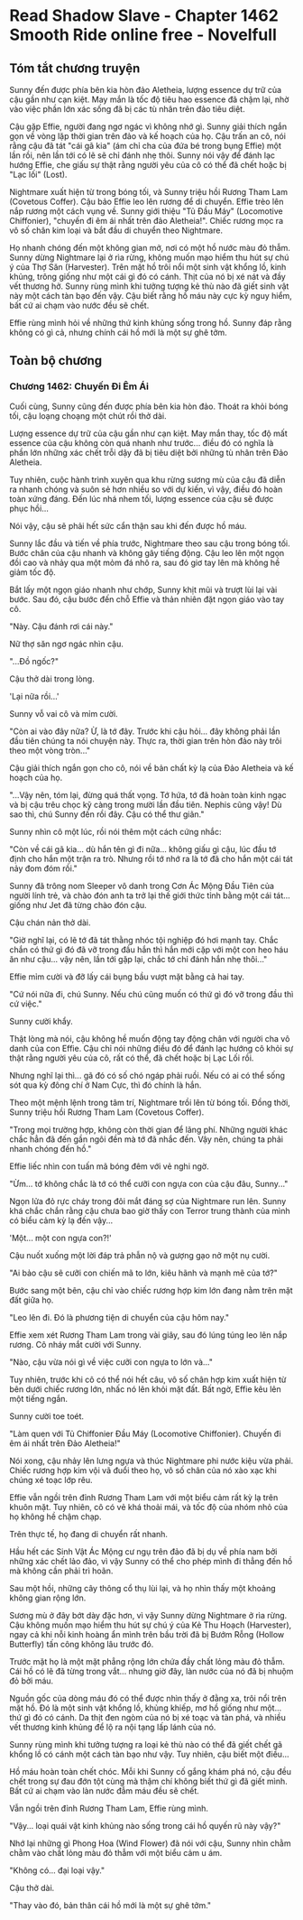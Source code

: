 # Read Shadow Slave - Chapter 1462 Smooth Ride online free - Novelfull

## Tóm tắt chương truyện

Sunny đến được phía bên kia hòn đảo Aletheia, lượng essence dự trữ của cậu gần như cạn kiệt. May mắn là tốc độ tiêu hao essence đã chậm lại, nhờ vào việc phần lớn xác sống đã bị các tù nhân trên đảo tiêu diệt.

Cậu gặp Effie, người đang ngơ ngác vì không nhớ gì. Sunny giải thích ngắn gọn về vòng lặp thời gian trên đảo và kế hoạch của họ. Cậu trấn an cô, nói rằng cậu đã tát "cái gã kia" (ám chỉ cha của đứa bé trong bụng Effie) một lần rồi, nên lần tới có lẽ sẽ chỉ đánh nhẹ thôi. Sunny nói vậy để đánh lạc hướng Effie, che giấu sự thật rằng người yêu của cô có thể đã chết hoặc bị "Lạc lối" (Lost).

Nightmare xuất hiện từ trong bóng tối, và Sunny triệu hồi Rương Tham Lam (Covetous Coffer). Cậu bảo Effie leo lên rương để di chuyển. Effie trèo lên nắp rương một cách vụng về. Sunny giới thiệu "Tủ Đầu Máy" (Locomotive Chiffonier), "chuyến đi êm ái nhất trên đảo Aletheia!". Chiếc rương mọc ra vô số chân kim loại và bắt đầu di chuyển theo Nightmare.

Họ nhanh chóng đến một không gian mở, nơi có một hồ nước màu đỏ thẫm. Sunny dừng Nightmare lại ở rìa rừng, không muốn mạo hiểm thu hút sự chú ý của Thợ Săn (Harvester). Trên mặt hồ trôi nổi một sinh vật khổng lồ, kinh khủng, trông giống như một cái gì đó có cánh. Thịt của nó bị xé nát và đầy vết thương hở. Sunny rùng mình khi tưởng tượng kẻ thù nào đã giết sinh vật này một cách tàn bạo đến vậy. Cậu biết rằng hồ máu này cực kỳ nguy hiểm, bất cứ ai chạm vào nước đều sẽ chết.

Effie rùng mình hỏi về những thứ kinh khủng sống trong hồ. Sunny đáp rằng không có gì cả, nhưng chính cái hồ mới là một sự ghê tởm.

## Toàn bộ chương

### Chương 1462: Chuyến Đi Êm Ái

Cuối cùng, Sunny cũng đến được phía bên kia hòn đảo. Thoát ra khỏi bóng tối, cậu loạng choạng một chút rồi thở dài.

Lượng essence dự trữ của cậu gần như cạn kiệt. May mắn thay, tốc độ mất essence của cậu không còn quá nhanh như trước... điều đó có nghĩa là phần lớn những xác chết trỗi dậy đã bị tiêu diệt bởi những tù nhân trên Đảo Aletheia.

Tuy nhiên, cuộc hành trình xuyên qua khu rừng sương mù của cậu đã diễn ra nhanh chóng và suôn sẻ hơn nhiều so với dự kiến, vì vậy, điều đó hoàn toàn xứng đáng. Đến lúc nhá nhem tối, lượng essence của cậu sẽ được phục hồi...

Nói vậy, cậu sẽ phải hết sức cẩn thận sau khi đến được hồ máu.

Sunny lắc đầu và tiến về phía trước, Nightmare theo sau cậu trong bóng tối. Bước chân của cậu nhanh và không gây tiếng động. Cậu leo lên một ngọn đồi cao và nhảy qua một mỏm đá nhô ra, sau đó giơ tay lên mà không hề giảm tốc độ.

Bắt lấy một ngọn giáo nhanh như chớp, Sunny khịt mũi và trượt lùi lại vài bước. Sau đó, cậu bước đến chỗ Effie và thản nhiên đặt ngọn giáo vào tay cô.

"Này. Cậu đánh rơi cái này."

Nữ thợ săn ngơ ngác nhìn cậu.

"...Đồ ngốc?"

Cậu thở dài trong lòng.

'Lại nữa rồi...'

Sunny vỗ vai cô và mỉm cười.

"Còn ai vào đây nữa? Ừ, là tớ đây. Trước khi cậu hỏi... đây không phải lần đầu tiên chúng ta nói chuyện này. Thực ra, thời gian trên hòn đảo này trôi theo một vòng tròn..."

Cậu giải thích ngắn gọn cho cô, nói về bản chất kỳ lạ của Đảo Aletheia và kế hoạch của họ.

"...Vậy nên, tóm lại, đừng quá thất vọng. Tớ hứa, tớ đã hoàn toàn kinh ngạc và bị cậu trêu chọc kỹ càng trong mười lần đầu tiên. Nephis cũng vậy! Dù sao thì, chú Sunny đến rồi đây. Cậu có thể thư giãn."

Sunny nhìn cô một lúc, rồi nói thêm một cách cứng nhắc:

"Còn về cái gã kia... dù hắn tên gì đi nữa... không giấu gì cậu, lúc đầu tớ định cho hắn một trận ra trò. Nhưng rồi tớ nhớ ra là tớ đã cho hắn một cái tát nảy đom đóm rồi."

Sunny đã trông nom Sleeper vô danh trong Cơn Ác Mộng Đầu Tiên của người lính trẻ, và chào đón anh ta trở lại thế giới thức tỉnh bằng một cái tát... giống như Jet đã từng chào đón cậu.

Cậu chán nản thở dài.

"Giờ nghĩ lại, có lẽ tớ đã tát thằng nhóc tội nghiệp đó hơi mạnh tay. Chắc chắn có thứ gì đó đã vỡ trong đầu hắn thì hắn mới cặp với một con heo háu ăn như cậu... vậy nên, lần tới gặp lại, chắc tớ chỉ đánh hắn nhẹ thôi..."

Effie mỉm cười và đỡ lấy cái bụng bầu vượt mặt bằng cả hai tay.

"Cứ nói nữa đi, chú Sunny. Nếu chú cũng muốn có thứ gì đó vỡ trong đầu thì cứ việc."

Sunny cười khẩy.

Thật lòng mà nói, cậu không hề muốn động tay động chân với người cha vô danh của con Effie. Cậu chỉ nói những điều đó để đánh lạc hướng cô khỏi sự thật rằng người yêu của cô, rất có thể, đã chết hoặc bị Lạc Lối rồi.

Nhưng nghĩ lại thì... gã đó có số chó ngáp phải ruồi. Nếu có ai có thể sống sót qua kỳ đông chí ở Nam Cực, thì đó chính là hắn.

Theo một mệnh lệnh trong tâm trí, Nightmare trồi lên từ bóng tối. Đồng thời, Sunny triệu hồi Rương Tham Lam (Covetous Coffer).

"Trong mọi trường hợp, không còn thời gian để lãng phí. Những người khác chắc hẳn đã đến gần ngôi đền mà tớ đã nhắc đến. Vậy nên, chúng ta phải nhanh chóng đến hồ."

Effie liếc nhìn con tuấn mã bóng đêm với vẻ nghi ngờ.

"Ừm... tớ không chắc là tớ có thể cưỡi con ngựa con của cậu đâu, Sunny..."

Ngọn lửa đỏ rực cháy trong đôi mắt đáng sợ của Nightmare run lên. Sunny khá chắc chắn rằng cậu chưa bao giờ thấy con Terror trung thành của mình có biểu cảm kỳ lạ đến vậy...

'Một... một con ngựa con?!'

Cậu nuốt xuống một lời đáp trả phẫn nộ và gượng gạo nở một nụ cười.

"Ai bảo cậu sẽ cưỡi con chiến mã to lớn, kiêu hãnh và mạnh mẽ của tớ?"

Bước sang một bên, cậu chỉ vào chiếc rương hợp kim lớn đang nằm trên mặt đất giữa họ.

"Leo lên đi. Đó là phương tiện di chuyển của cậu hôm nay."

Effie xem xét Rương Tham Lam trong vài giây, sau đó lúng túng leo lên nắp rương. Cô nháy mắt cười với Sunny.

"Nào, cậu vừa nói gì về việc cưỡi con ngựa to lớn và..."

Tuy nhiên, trước khi cô có thể nói hết câu, vô số chân hợp kim xuất hiện từ bên dưới chiếc rương lớn, nhấc nó lên khỏi mặt đất. Bất ngờ, Effie kêu lên một tiếng ngắn.

Sunny cười toe toét.

"Làm quen với Tủ Chiffonier Đầu Máy (Locomotive Chiffonier). Chuyến đi êm ái nhất trên Đảo Aletheia!"

Nói xong, cậu nhảy lên lưng ngựa và thúc Nightmare phi nước kiệu vừa phải. Chiếc rương hợp kim vội vã đuổi theo họ, vô số chân của nó xào xạc khi chúng xé toạc lớp rêu.

Effie vẫn ngồi trên đỉnh Rương Tham Lam với một biểu cảm rất kỳ lạ trên khuôn mặt. Tuy nhiên, cô có vẻ khá thoải mái, và tốc độ của nhóm nhỏ của họ không hề chậm chạp.

Trên thực tế, họ đang di chuyển rất nhanh.

Hầu hết các Sinh Vật Ác Mộng cư ngụ trên đảo đã bị dụ về phía nam bởi những xác chết lảo đảo, vì vậy Sunny có thể cho phép mình đi thẳng đến hồ mà không cần phải trì hoãn.

Sau một hồi, những cây thông cổ thụ lùi lại, và họ nhìn thấy một khoảng không gian rộng lớn.

Sương mù ở đây bớt dày đặc hơn, vì vậy Sunny dừng Nightmare ở rìa rừng. Cậu không muốn mạo hiểm thu hút sự chú ý của Kẻ Thu Hoạch (Harvester), ngay cả khi nỗi kinh hoàng ẩn mình trên bầu trời đã bị Bướm Rỗng (Hollow Butterfly) tấn công không lâu trước đó.

Trước mặt họ là một mặt phẳng rộng lớn chứa đầy chất lỏng màu đỏ thẫm. Cái hồ có lẽ đã từng trong vắt... nhưng giờ đây, làn nước của nó đã bị nhuộm đỏ bởi máu.

Nguồn gốc của dòng máu đó có thể được nhìn thấy ở đằng xa, trôi nổi trên mặt hồ. Đó là một sinh vật khổng lồ, khủng khiếp, mơ hồ giống như một... thứ gì đó có cánh. Da thịt đen ngòm của nó bị xé toạc và tàn phá, và nhiều vết thương kinh khủng để lộ ra nội tạng lấp lánh của nó.

Sunny rùng mình khi tưởng tượng ra loại kẻ thù nào có thể đã giết chết gã khổng lồ có cánh một cách tàn bạo như vậy. Tuy nhiên, cậu biết một điều...

Hồ máu hoàn toàn chết chóc. Mỗi khi Sunny cố gắng khám phá nó, cậu đều chết trong sự đau đớn tột cùng mà thậm chí không biết thứ gì đã giết mình. Bất cứ ai chạm vào làn nước đẫm máu đều sẽ chết.

Vẫn ngồi trên đỉnh Rương Tham Lam, Effie rùng mình.

"Vậy... loại quái vật kinh khủng nào sống trong cái hồ quyến rũ này vậy?"

Nhớ lại những gì Phong Hoa (Wind Flower) đã nói với cậu, Sunny nhìn chằm chằm vào chất lỏng màu đỏ thẫm với một biểu cảm u ám.

"Không có... đại loại vậy."

Cậu thở dài.

"Thay vào đó, bản thân cái hồ mới là một sự ghê tởm."